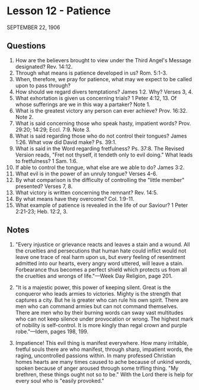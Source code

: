 # Lesson 12 - Patience

SEPTEMBER 22, 1906

## Questions

1. How are the believers brought to view under the Third Angel's Message designated? Rev. 14:12.
2. Through what means is patience developed in us? Rom. 5:1-3.
3. When, therefore, we pray for patience, what may we expect to be called upon to pass through?
4. How should we regard divers temptations? James 1:2. Why? Verses 3, 4.
5. What exhortation is given us concerning trials? 1 Peter 4:12, 13. Of whose sufferings are we in this way a partaker? Note 1.
6. What is the greatest victory any person can ever achieve? Prov. 16:32. Note 2.
7. What is said concerning those who speak hasty, impatient words? Prov. 29:20; 14:29; Eccl. 7:9. Note 3.
8. What is said regarding those who do not control their tongues? James 1:26. What vow did David make? Ps. 39:1.
9. What is said in the Word regarding fretfulness? Ps. 37:8. The Revised Version reads, "Fret not thyself, it tendeth only to evil doing." What leads to fretfulness? 1 Sam. 1:6.
10. If able to control the tongue, what else are we able to do? James 3:2.
11. What evil is in the power of an unruly tongue? Verses 4-6.
12. By what comparison is the difficulty of controlling the "little member" presented? Verses 7, 8.
13. What victory is written concerning the remnant? Rev. 14:5.
14. By what means have they overcome? Col. 1:9-11.
15. What example of patience is revealed in the life of our Saviour? 1 Peter 2:21-23; Heb. 12:2, 3.

## Notes

1. "Every injustice or grievance reacts and leaves a stain and a wound. All the cruelties and persecutions that human hate could inflict would not leave one trace of real harm upon us, but every feeling of resentment admitted into our hearts, every angry word uttered, will leave a stain. Forbearance thus becomes a perfect shield which protects us from all the cruelties and wrongs of life."—Week Day Religion, page 201.

2. "It is a majestic power, this power of keeping silent. Great is the conqueror who leads armies to victories. Mighty is the strength that captures a city. But he is greater who can rule his own spirit. There are men who can command armies but can not command themselves. There are men who by their burning words can sway vast multitudes who can not keep silence under provocation or wrong. The highest mark of nobility is self-control. It is more kingly than regal crown and purple robe."—Idem, pages 198, 199.

3. Impatience! This evil thing is manifest everywhere. How many irritable, fretful souls there are who manifest, through sharp, impatient words, the raging, uncontrolled passions within. In many professed Christian homes hearts are many times caused to ache because of unkind words, spoken because of anger aroused through some trifling thing. "My brethren, these things ought not so to be." With the Lord there is help for every soul who is "easily provoked."